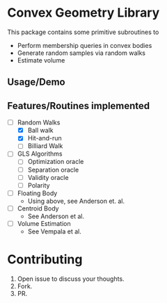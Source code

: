 # Convex Geometry Library

This package contains some primitive subroutines to

- Perform membership queries in convex bodies
- Generate random samples via random walks
- Estimate volume

## Usage/Demo

## Features/Routines implemented

- [ ] Random Walks
  - [x] Ball walk
  - [x] Hit-and-run
  - [ ] Billiard Walk
- [ ] GLS Algorithms
  - [ ] Optimization oracle
  - [ ] Separation oracle
  - [ ] Validity oracle
  - [ ] Polarity
- [ ] Floating Body
  - Using above, see Anderson et. al.
- [ ] Centroid Body
  - See Anderson et al.
- [ ] Volume Estimation
  - See Vempala et al.

# Contributing

1. Open issue to discuss your thoughts.
1. Fork.
1. PR.
